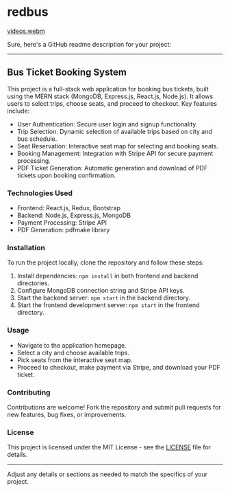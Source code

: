 # redbus


[videos.webm](https://github.com/user-attachments/assets/969daa3c-1077-4642-b4cf-e8c688ed0980)


Sure, here's a GitHub readme description for your project:

---

## Bus Ticket Booking System

This project is a full-stack web application for booking bus tickets, built using the MERN stack (MongoDB, Express.js, React.js, Node.js). It allows users to select trips, choose seats, and proceed to checkout. Key features include:

- User Authentication: Secure user login and signup functionality.
- Trip Selection: Dynamic selection of available trips based on city and bus schedule.
- Seat Reservation: Interactive seat map for selecting and booking seats.
- Booking Management: Integration with Stripe API for secure payment processing.
- PDF Ticket Generation: Automatic generation and download of PDF tickets upon booking confirmation.

### Technologies Used

- Frontend: React.js, Redux, Bootstrap
- Backend: Node.js, Express.js, MongoDB
- Payment Processing: Stripe API
- PDF Generation: pdfmake library

### Installation

To run the project locally, clone the repository and follow these steps:

1. Install dependencies: `npm install` in both frontend and backend directories.
2. Configure MongoDB connection string and Stripe API keys.
3. Start the backend server: `npm start` in the backend directory.
4. Start the frontend development server: `npm start` in the frontend directory.

### Usage

- Navigate to the application homepage.
- Select a city and choose available trips.
- Pick seats from the interactive seat map.
- Proceed to checkout, make payment via Stripe, and download your PDF ticket.

### Contributing

Contributions are welcome! Fork the repository and submit pull requests for new features, bug fixes, or improvements.

### License

This project is licensed under the MIT License - see the [LICENSE](./LICENSE) file for details.

---

Adjust any details or sections as needed to match the specifics of your project.
